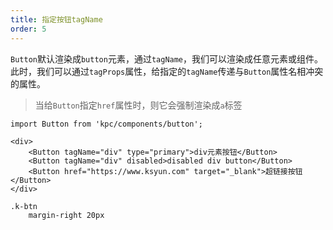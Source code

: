 ```yaml
---
title: 指定按钮tagName
order: 5
---
```


`Button`默认渲染成`button`元素，通过`tagName`，我们可以渲染成任意元素或组件。
此时，我们可以通过`tagProps`属性，给指定的`tagName`传递与`Button`属性名相冲突的属性。

> 当给`Button`指定`href`属性时，则它会强制渲染成`a`标签

```vdt
import Button from 'kpc/components/button';

<div>
    <Button tagName="div" type="primary">div元素按钮</Button>
    <Button tagName="div" disabled>disabled div button</Button>
    <Button href="https://www.ksyun.com" target="_blank">超链接按钮</Button>
</div>
```

```styl
.k-btn
    margin-right 20px
```
